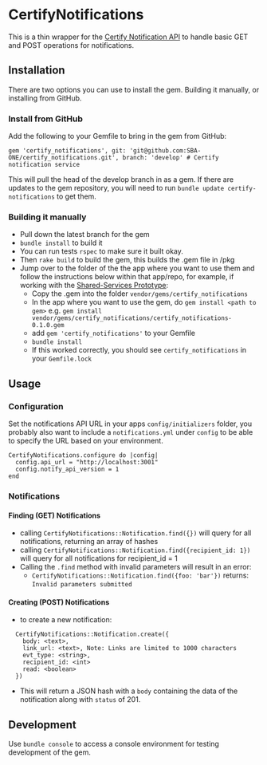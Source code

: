 # CertifyNotifications

This is a thin wrapper for the [Certify Notification API](https://github.com/SBA-ONE/notification-api) to handle basic GET and POST operations for notifications.

## Installation

There are two options you can use to install the gem. Building it manually, or installing from GitHub.

### Install from GitHub

Add the following to your Gemfile to bring in the gem from GitHub:

```
gem 'certify_notifications', git: 'git@github.com:SBA-ONE/certify_notifications.git', branch: 'develop' # Certify notification service
```

This will pull the head of the develop branch in as a gem.  If there are updates to the gem repository, you will need to run `bundle update certify-notifications` to get them.

### Building it manually

* Pull down the latest branch for the gem
* `bundle install` to build it
* You can run tests `rspec` to make sure it built okay.
* Then `rake build` to build the gem, this builds the .gem file in /pkg
* Jump over to the folder of the the app where you want to use them and follow the instructions below within that app/repo, for example, if working with the [Shared-Services Prototype](https://github.com/SBA-ONE/shared-services-prototype):
  * Copy the .gem into the folder `vendor/gems/certify_notifications`
  * In the app where you want to use the gem, do `gem install <path to gem>` e.g. `gem install vendor/gems/certify_notifications/certify_notifications-0.1.0.gem`
  * add `gem 'certify_notifications'` to your Gemfile
  * `bundle install`
  * If this worked correctly, you should see `certify_notifications` in your `Gemfile.lock`

## Usage

### Configuration
Set the notifications API URL in your apps `config/initializers` folder, you probably also want to include a `notifications.yml` under `config` to be able to specify the URL based on your environment.

```
CertifyNotifications.configure do |config|
  config.api_url = "http://localhost:3001"
  config.notify_api_version = 1
end
```

### Notifications

#### Finding (GET) Notifications
* calling `CertifyNotifications::Notification.find({})` will query for all notifications, returning an array of hashes
* calling `CertifyNotifications::Notification.find({recipient_id: 1})` will query for all notifications for recipient_id = 1
* Calling the `.find` method with invalid parameters will result in an error:
  * `CertifyNotifications::Notification.find({foo: 'bar'})` returns: `Invalid parameters submitted`

#### Creating (POST) Notifications
* to create a new notification:
```
  CertifyNotifications::Notification.create({
    body: <text>,
    link_url: <text>, Note: Links are limited to 1000 characters
    evt_type: <string>,
    recipient_id: <int>
    read: <boolean>
  })
```
  * This will return a JSON hash with a `body` containing the data of the notification along with `status` of 201.

## Development
Use `bundle console` to access a console environment for testing development of the gem.
